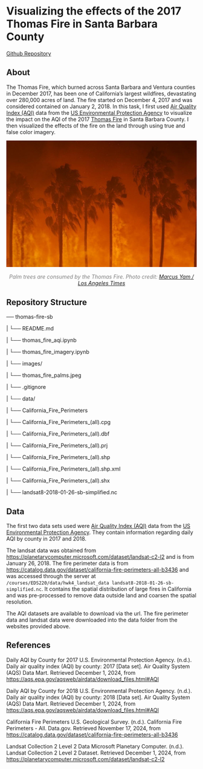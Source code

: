 # Visualizing the effects of the 2017 Thomas Fire in Santa Barbara County

[Github Repository](https://github.com/jocardelle/thomas-fire-aqi)

## About

The Thomas Fire, which burned across Santa Barbara and Ventura counties in December 2017, has been one of California’s largest wildfires, devastating over 280,000 acres of land. The fire started on December 4, 2017 and was considered contained on January 2, 2018. In this task, I first used [Air Quality Index (AQI)](https://www.airnow.gov/aqi/aqi-basics/) data from the [US Environmental Protection Agency](https://www.epa.gov) to visualize the impact on the AQI of the 2017 [Thomas Fire](https://en.wikipedia.org/wiki/Thomas_Fire) in Santa Barbara County. I then visualized the effects of the fire on the land through using true and false color imagery.

![](images/thomas_fire_palms.jpeg)

<p style="text-align:center; font-style:italic; color:gray;">Palm trees are consumed by the Thomas Fire. Photo credit: <a href="https://www.latimes.com/local/lanow/la-me-thomas-fire-santa-barbara-fire-20171210-story.html" target="_blank">Marcus Yam / Los Angeles Times</a></p>


## Repository Structure

── thomas-fire-sb  

|   └── README.md

|   └── thomas_fire_aqi.ipynb

|   └── thomas_fire_imagery.ipynb

|   └── images/  

|      └── thomas_fire_palms.jpeg 

|   └── .gitignore  

|      └── data/ 

|         └── California_Fire_Perimeters 

|            └── California_Fire_Perimeters_(all).cpg

|            └── California_Fire_Perimeters_(all).dbf

|            └── California_Fire_Perimeters_(all).prj

|            └── California_Fire_Perimeters_(all).shp

|            └── California_Fire_Perimeters_(all).shp.xml

|            └── California_Fire_Perimeters_(all).shx

|         └── landsat8-2018-01-26-sb-simplified.nc 



## Data
The first two data sets used were [Air Quality Index (AQI)](https://www.airnow.gov/aqi/aqi-basics/) data from the [US Environmental Protection Agency](https://www.epa.gov). They contain information regarding daily AQI by county in 2017 and 2018.

The landsat data was obtained from https://planetarycomputer.microsoft.com/dataset/landsat-c2-l2 and is from January 26, 2018. The fire perimeter data is from https://catalog.data.gov/dataset/california-fire-perimeters-all-b3436 and was accessed through the server at `/courses/EDS220/data/hwk4_landsat_data landsat8-2018-01-26-sb-simplified.nc`. It contains the spatial distribution of large fires in California and was pre-processed to remove data outside land and coarsen the spatial resolution.

The AQI datasets are available to download via the url. The fire perimeter data and landsat data were downloaded into the data folder from the websites provided above.

## References

Daily AQI by County for 2017
U.S. Environmental Protection Agency. (n.d.). Daily air quality index (AQI) by county: 2017 [Data set]. Air Quality System (AQS) Data Mart. Retrieved December 1, 2024, from https://aqs.epa.gov/aqsweb/airdata/download_files.html#AQI

Daily AQI by County for 2018
U.S. Environmental Protection Agency. (n.d.). Daily air quality index (AQI) by county: 2018 [Data set]. Air Quality System (AQS) Data Mart. Retrieved December 1, 2024, from https://aqs.epa.gov/aqsweb/airdata/download_files.html#AQI

California Fire Perimeters
U.S. Geological Survey. (n.d.). California Fire Perimeters - All. Data.gov. Retrieved November 17, 2024, from https://catalog.data.gov/dataset/california-fire-perimeters-all-b3436

Landsat Collection 2 Level 2 Data
Microsoft Planetary Computer. (n.d.). Landsat Collection 2 Level 2 Dataset. Retrieved December 1, 2024, from https://planetarycomputer.microsoft.com/dataset/landsat-c2-l2
